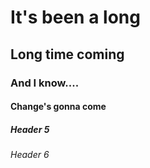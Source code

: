 # It's been a long
## Long time coming
### And I know....
#### Change's gonna come
##### Header 5
###### Header 6
